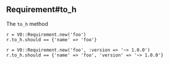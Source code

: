 ## Requirement#to_h

The `to_h` method

    r = V0::Requirement.new('foo')
    r.to_h.should == {'name' => 'foo'}

    r = V0::Requirement.new('foo', :version => '~> 1.0.0')
    r.to_h.should == {'name' => 'foo', 'version' => '~> 1.0.0'}

